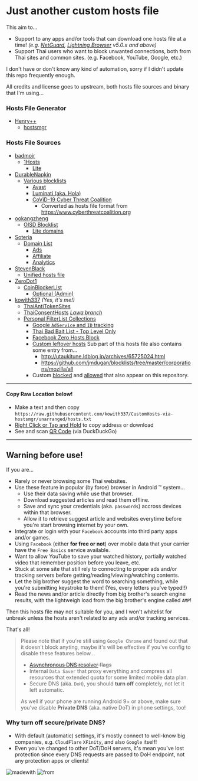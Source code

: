 # Just another custom hosts file
This aim to...
- Support to any apps and/or tools that can download one hosts file at a time! _(e.g. [NetGuard](https://github.com/M66B/NetGuard), [Lightning Browser](https://github.com/anthonycr/Lightning-Browser) v5.0.x and above)_
- Support Thai users who want to block unwanted connections, both from Thai sites and common sites. (e.g. Facebook, YouTube, Google, etc.)

I don't have or don't know any kind of automation, sorry if I didn't update this repo frequently enough.

All credits and license goes to upstream, both hosts file sources and binary that I'm using...

### Hosts File Generator
- [Henry++](https://github.com/henrypp)
  - [hostsmgr](https://github.com/henrypp/hostsmgr)

### Hosts File Sources
- [badmojr](https://github.com/badmojr)
  - [1Hosts](https://github.com/badmojr/1Hosts)
    - [Lite](https://github.com/badmojr/1Hosts/tree/master/Lite)
- [DurableNapkin](https://github.com/durablenapkin)
  - [Various blocklists](https://github.com/durablenapkin/block)
    - [Avast](https://github.com/durablenapkin/block/tree/master/avast.txt)
    - [Luminati (aka. Hola)](https://github.com/durablenapkin/block/tree/master/luminati.txt)
    - [CoViD-19 Cyber Threat Coalition](https://github.com/durablenapkin/block/tree/master/cyberthreat.txt)
      - Converted as hosts file format from https://www.cyberthreatcoalition.org
- [ookangzheng](https://github.com/ookangzheng)
  - [OISD Blocklist](https://github.com/ookangzheng/dbl-oisd-nl)
    - [Lite domains](https://github.com/ookangzheng/dbl-oisd-nl/tree/master/dbl_light.txt)
- [Soteria](https://github.com/soteria-nou)
  - [Domain List](https://github.com/soteria-nou/domain-list)
    - [Ads](https://github.com/soteria-nou/domain-list/tree/master/ads.txt)
    - [Affiliate](https://github.com/soteria-nou/domain-list/tree/master/affiliate.txt)
    - [Analytics](https://github.com/soteria-nou/domain-list/tree/master/analytics.txt)
- [StevenBlack](https://github.com/StevenBlack)
  - [Unified hosts file](https://gitlab.com/StevenBlack/hosts)
- [ZeroDot1](https://gitlab.com/ZeroDot1)
  - [CoinBlockerList](https://gitlab.com/ZeroDot1/CoinBlockerLists)
    - [Optional (Admin)](https://gitlab.com/ZeroDot1/CoinBlockerLists/tree/master/list_optional.txt)
- [kowith337](https://github.com/kowith337) _(Yes, it's me!)_
  - [ThaiAntiTokenSites](https://github.com/kowith337/ThaiAntiTokenSites)
  - [ThaiConsentHosts](https://github.com/kowith337/ThaiConsentHosts) *[Lawa branch](https://github.com/kowith337/ThaiConsentHosts/tree/lawa)*
  - [Personal FilterList Collections](https://github.com/kowith337/PersonalFilterListCollection)
    - [Google `AdService` and `ID` tracking](https://github.com/kowith337/PersonalFilterListCollection/tree/master/hosts/hosts_google_adservice_id.txt)
    - [Thai Bad Bait List - Top Level Only](https://github.com/kowith337/PersonalFilterListCollection/tree/master/hosts/hosts_badbait_th.txt)
    - [Facebook Zero Hosts Block](https://github.com/kowith337/PersonalFilterListCollection/tree/master/hosts/hosts_facebook0.txt)
    - [Custom leftover hosts](https://github.com/kowith337/PersonalFilterListCollection/tree/master/hosts/hosts_leftover.txt)
      Sub part of this hosts file also contains some entry from...
        - http://utaukitune.ldblog.jp/archives/65725024.html
        - https://github.com/jmdugan/blocklists/tree/master/corporations/mozilla/all
    - Custom [blocked](https://github.com/kowith337/CustomHosts-via-hostsmgr/tree/unarranged/hosts_userlist.dat) and [allowed](https://github.com/kowith337/CustomHosts-via-hostsmgr/tree/unarranged/hosts_whitelist.dat) that also appear on this repository.

- - - - -

#### Copy Raw Location below!
- Make a text and then copy `https://raw.githubusercontent.com/kowith337/CustomHosts-via-hostsmgr/unarranged/hosts.txt`
- [Right Click or Tap and Hold](https://raw.githubusercontent.com/kowith337/CustomHosts-via-hostsmgr/unarranged/hosts.txt) to copy address or download
- See and scan [QR Code](https://duckduckgo.com/?q=qr+https%3A%2F%2Fraw.githubusercontent.com%2Fkowith337%2FCustomHosts-via-hostsmgr%2Funarranged%2Fhosts.txt) (via DuckDuckGo)

- - - - -
## Warning before use!
If you are...
- Rarely or never browsing some Thai websites.
- Use these feature in popular (by force) browser in Android :tm: system...
  - Use their data saving while use that browser.
  - Download suggested articles and read them offline.
  - Save and sync your credentials (aka. `passwords`) accross devices within that browser.
  - Allow it to retrieve suggest article and websites everytime before you're start browsing internet by your own.
- Integrate or login with your `Facebook` accounts into third party apps and/or games.
- Using `Facebook` (either **for free or not**) over mobile data that your carrier have the `Free Basics` service available.
- Want to allow YouTube to save your watched history, partially watched video that remember position before you leave, etc.
- Stuck at some site that still rely to connecting to proper ads and/or tracking servers before getting/reading/viewing/watching contents.
- Let the big brother suggest the word to searching something, while you're submitting keystroke to them! (Yes, every letters you've typed!!)
- Read the news and/or article directly from big brother's search engine results, with the lightweigh load from the big brother's engine called `AMP`!

Then this hosts file may not suitable for you, and I won't whitelist for unbreak unless the hosts aren't related to any ads and/or tracking services.

That's all!

> Please note that if you're still using `Google Chrome` and found out that it doesn't block anyting, maybe it's will be effective if you've config to disable these features below...
> - ~~[Asynchronous DNS resolver](https://github.com/ookangzheng/blahdns/tree/master/FAQ.md#prevent-dns-leaking-from-chrome-browser-on-android-phone) flags~~
> - Internal `Data Saver` that proxy everything and compress all resources that extended quota for some limited mobile data plan.
> - Secure DNS (aka. `DoH`), you should **turn off** completely, not let it left automatic.
> 
> As well if your phone are running Android 9+ or above, make sure you've disable **Private DNS** (aka. native DoT) in phone settings, too!

### Why turn off secure/private DNS?
- With default (automatic) settings, it's mostly connect to well-know big companies, e.g. `CloudFlare` `XFinity`, and also `Google` itself!
- Even you've changed to other DoT/DoH servers, it's mean you've lost protection since every DNS requests are passed to DoH endpoint, not any protection apps or clients!

![madewith](https://img.shields.io/badge/Made%20with-Rants-crimson.svg?style=popout-square) ![from](https://img.shields.io/badge/From-Nonthaburi-0376ea.svg?style=popout-square)
